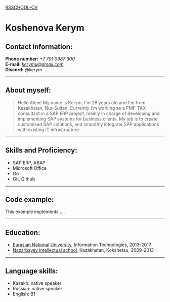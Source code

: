 [RSSCHOOL-CV](https://github.com/kerym/rsschool-cv)
# **Koshenova Kerym**

## Contact information:
**Phone number:** *+7 701 0987 300*       
**E-mail:** *kerymu@gmail.com*     
**Discord:** *@kerym*     
***
## About myself:
> Hello Alem! My name is Kerym, I'm 26 years old and I'm from Kazakhstan, Nur-Sultan. Currently I'm working as a PMF-TAX consultant in a SAP ERP project, mainly in charge of developing and implementing SAP systems for business clients. My job is to create customised SAP solutions, and smoothly integrate SAP applications with existing IT infrastructure.
***
## Skills and Proficiency:
* SAP ERP, ABAP
* Microsoft Office
* Go
* Git, Github
***
## Code example:
This example implements ....
***
## Education:
* [Eurasian National University](https://enu.kz/), Information Technologies, 2013-2017
* [Nazarbayev Intellectual school](https://nis.edu.kz/), Kazakhstan, Kokshetau, 2009-2013
***
## Language skills:
* Kazakh: native speaker
* Russian: native speaker
* English: B1